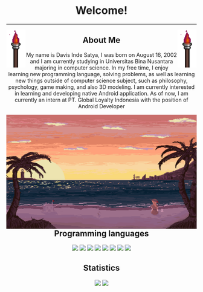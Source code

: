 <h1 align="center">Welcome!</h1>
<hr>
<img src="files/torch.gif" alt="torch" align="left" width="50">
<img src="files/torch.gif" alt="torch" align="right" width="50">
<h2 align="center">About Me</h2>
<p align="center">My name is Davis Inde Satya, I was born on August 16, 2002 and I am currently studying in Universitas Bina Nusantara majoring in computer science.
          In my free time, I enjoy learning new programming language, solving problems, as well as learning new things outside of computer science subject, such as
          philosophy, psychology, game making, and also 3D modeling. I am currently interested in learning and developing native Android application. As of now, I am currently an intern at PT. Global Loyalty Indonesia with the position of Android Developer
</p>
<img src="files/backgroundOne.gif" align="left" alt="Beach.gif">
<div align="center">
          <h2>Programming languages</h2>
          <img src="https://img.shields.io/badge/c-%2300599C.svg?style=for-the-badge&logo=c&logoColor=white"/>
          <img src="https://img.shields.io/badge/c++-%2300599C.svg?style=for-the-badge&logo=c%2B%2B&logoColor=white"/>
          <img src="https://img.shields.io/badge/java-%23ED8B00.svg?style=for-the-badge&logo=java&logoColor=white"/>
          <img src="https://img.shields.io/badge/kotlin-%237F52FF.svg?style=for-the-badge&logo=kotlin&logoColor=white"/>
          <img src="https://img.shields.io/badge/html5-%23E34F26.svg?style=for-the-badge&logo=html5&logoColor=white"/>
          <img src="https://img.shields.io/badge/css3-%231572B6.svg?style=for-the-badge&logo=css3&logoColor=white"/>
          <img src="https://img.shields.io/badge/javascript-%23323330.svg?style=for-the-badge&logo=javascript&logoColor=%23F7DF1E"/>
          <img src="https://img.shields.io/badge/python-%2300599C.svg?style=for-the-badge&logo=python&logoColor=white"/>
</div>
          
<div align="center">
  <h2 align="center">Statistics</h2>
  <img src="https://github-readme-stats.vercel.app/api?username=EbelAlfie&show_icons=true&theme=nightowl&hide_border=true&include_all_commits=true" align="center"/>
  <img src="https://github-readme-stats.vercel.app/api/top-langs/?username=EbelAlfie&layout=compact&langs_count=6&theme=nightowl&hide_border=true" align="center"/>
</div>
